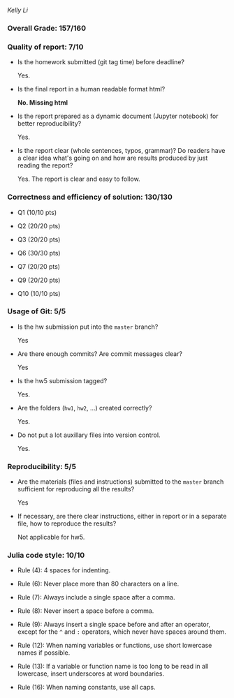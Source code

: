 *Kelly Li*

### Overall Grade: 157/160

### Quality of report: 7/10

* Is the homework submitted (git tag time) before deadline?

	Yes. 
	
* Is the final report in a human readable format html?  

	**No. Missing html** 
	
		
* Is the report prepared as a dynamic document (Jupyter notebook) for better reproducibility?

	Yes. 
	
* Is the report clear (whole sentences, typos, grammar)? Do readers have a clear idea what's going on and how are results produced by just reading the report?

	Yes. The report is clear and easy to follow.
 
### Correctness and efficiency of solution: 130/130 

* Q1 (10/10 pts)

* Q2 (20/20 pts)

* Q3 (20/20 pts)

* Q6 (30/30 pts)

* Q7 (20/20 pts)

* Q9 (20/20 pts)

* Q10 (10/10 pts)

### Usage of Git: 5/5

* Is the hw submission put into the `master` branch? 

    Yes

* Are there enough commits? Are commit messages clear? 

    Yes

* Is the hw5 submission tagged?

    Yes.

* Are the folders (`hw1`, `hw2`, ...) created correctly?

    Yes.	

* Do not put a lot auxillary files into version control.  

    Yes.
		

### Reproducibility: 5/5

* Are the materials (files and instructions) submitted to the `master` branch sufficient for reproducing all the results? 

    Yes

* If necessary, are there clear instructions, either in report or in a separate file, how to reproduce the results?  

    Not applicable for hw5.


### Julia code style: 10/10

* Rule (4): 4 spaces for indenting. 
    
* Rule (6): Never place more than 80 characters on a line.

* Rule (7): Always include a single space after a comma. 
 
* Rule (8):  Never insert a space before a comma.

* Rule (9): Always insert a single space before and after an operator, except for the `^` and `:` operators, which never have spaces around them.

* Rule (12): When naming variables or functions, use short lowercase names if possible.

* Rule (13): If a variable or function name is too long to be read in all lowercase, insert underscores at word boundaries.

* Rule (16): When naming constants, use all caps.
